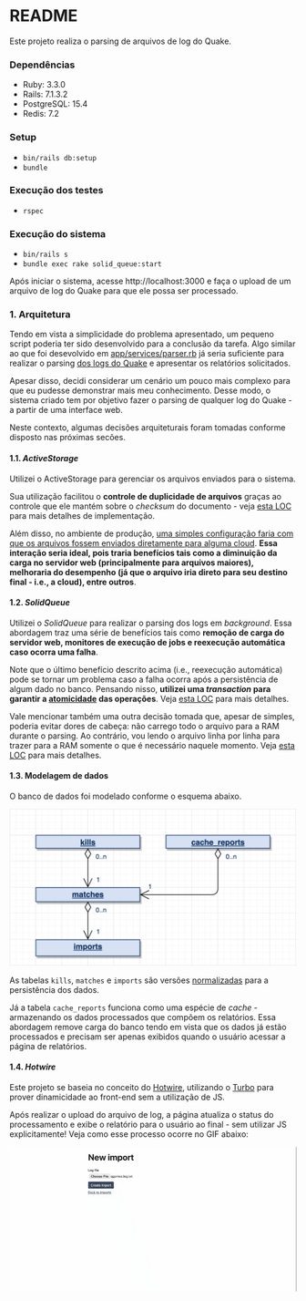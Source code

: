 # README

Este projeto realiza o parsing de arquivos de log do Quake.

### Dependências

* Ruby: 3.3.0
* Rails: 7.1.3.2
* PostgreSQL: 15.4
* Redis: 7.2

### Setup

* `bin/rails db:setup`
* `bundle`

### Execução dos testes

* `rspec`

### Execução do sistema

* `bin/rails s`
* `bundle exec rake solid_queue:start`

Após iniciar o sistema, acesse http://localhost:3000 e faça o upload de um arquivo de log do Quake para que ele possa ser processado.

### 1. Arquitetura

Tendo em vista a simplicidade do problema apresentado, um pequeno script poderia ter sido desenvolvido para a conclusão da tarefa. Algo similar ao que foi desevolvido em [app/services/parser.rb](https://github.com/cristianocasm/log_parser/blob/main/app/services/parser.rb) já seria suficiente para realizar o parsing [dos logs do Quake](https://gist.githubusercontent.com/cloudwalk-tests/be1b636e58abff14088c8b5309f575d8/raw/df6ef4a9c0b326ce3760233ef24ae8bfa8e33940/qgames.log) e apresentar os relatórios solicitados.

Apesar disso, decidi considerar um cenário um pouco mais complexo para que eu pudesse demonstrar mais meu conhecimento. Desse modo, o sistema criado tem por objetivo fazer o parsing de qualquer log do Quake - a partir de uma interface web.

Neste contexto, algumas decisões arquiteturais foram tomadas conforme disposto nas próximas secões.

#### 1.1. *ActiveStorage*

Utilizei o ActiveStorage para gerenciar os arquivos enviados para o sistema.

Sua utilização facilitou o **controle de duplicidade de arquivos** graças ao controle que ele mantém sobre o *checksum* do documento - veja [esta LOC](https://github.com/cristianocasm/log_parser/blob/main/app/models/concerns/has_one_unique_attached_log_file.rb#L7) para mais detalhes de implementação.

Além disso, no ambiente de produção, [uma simples configuração faria com que os arquivos fossem enviados diretamente para alguma cloud](https://guides.rubyonrails.org/active_storage_overview.html#s3-service-amazon-s3-and-s3-compatible-apis). **Essa interação seria ideal, pois traria benefícios tais como a diminuição da carga no servidor web (principalmente para arquivos maiores), melhoraria do desempenho (já que o arquivo iria direto para seu destino final - i.e., a cloud), entre outros**.

#### 1.2. *SolidQueue*

Utilizei o *SolidQueue* para realizar o parsing dos logs em *background*. Essa abordagem traz uma série de benefícios tais como **remoção de carga do servidor web, monitores de execução de jobs e reexecução automática caso ocorra uma falha**.

Note que o último benefício descrito acima (i.e., reexecução automática) pode se tornar um problema caso a falha ocorra após a persistência de algum dado no banco. Pensando nisso, **utilizei uma *transaction* para garantir a [atomicidade](https://en.wikipedia.org/wiki/Atomicity_(database_systems)) das operações**. Veja [esta LOC](https://github.com/cristianocasm/log_parser/blob/main/app/services/parser.rb#L14) para mais detalhes.

Vale mencionar também uma outra decisão tomada que, apesar de simples, poderia evitar dores de cabeça: não carrego todo o arquivo para a RAM durante o parsing. Ao contrário, vou lendo o arquivo linha por linha para trazer para a RAM somente o que é necessário naquele momento. Veja [esta LOC](https://github.com/cristianocasm/log_parser/blob/main/app/services/parser.rb#L16) para mais detalhes.

#### 1.3. Modelagem de dados

O banco de dados foi modelado conforme o esquema abaixo.

![alt text](public/image.png)

As tabelas `kills`, `matches` e `imports` são versões [normalizadas](https://en.wikipedia.org/wiki/Database_normalization) para a persistência dos dados.

Já a tabela `cache_reports` funciona como uma espécie de *cache* - armazenando os dados processados que compõem os relatórios. Essa abordagem remove carga do banco tendo em vista que os dados já estão processados e precisam ser apenas exibidos quando o usuário acessar a página de relatórios.

#### 1.4. *Hotwire*

Este projeto se baseia no conceito do [Hotwire](https://hotwired.dev/), utilizando o [Turbo](https://turbo.hotwired.dev/) para prover dinamicidade ao front-end sem a utilização de JS.

Após realizar o upload do arquivo de log, a página atualiza o status do processamento e exibe o relatório para o usuário ao final - sem utilizar JS explicitamente! Veja como esse processo ocorre no GIF abaixo:

![alt text](public/upload%20and%20parsing.gif)
